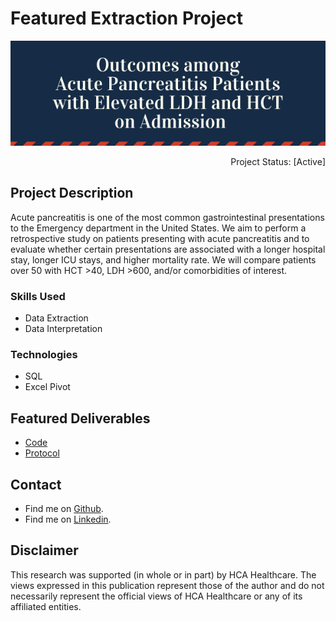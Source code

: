 # Featured Extraction Project

<p align="center">
  <img src="images/Acute_Pancreatitis_Header.png?raw=true"/>
 </p>


<p align="right"> 
Project Status: [Active]
 </p>

## Project Description
Acute pancreatitis is one of the most common gastrointestinal presentations to the Emergency department in the United States. We aim to perform a retrospective study on patients presenting with acute pancreatitis and to evaluate whether certain presentations are associated with a longer hospital stay, longer ICU stays, and higher mortality rate. We will compare patients over 50 with HCT >40, LDH >600, and/or comorbidities of interest.

### Skills Used
* Data Extraction
* Data Interpretation

### Technologies
* SQL
* Excel Pivot


## Featured Deliverables
* [Code](https://github.com/chelseamcqueen/Outcomes-in-Acute-Pancreatitis-patients-with-elevated-LDH-and-HCT/tree/main/Queries)
* [Protocol](https://github.com/chelseamcqueen/Outcomes-in-Acute-Pancreatitis-patients-with-elevated-LDH-and-HCT/blob/main/Project%20Proposal.pdf)


## Contact
* Find me on [Github](https://github.com/chelseamcqueen).
* Find me on [Linkedin](https://www.linkedin.com/in/chelseamcqueen/).


## Disclaimer
This research was supported (in whole or in part) by HCA Healthcare. The views expressed in this publication represent those of the author and do not necessarily represent the official views of HCA Healthcare or any of its affiliated entities.
